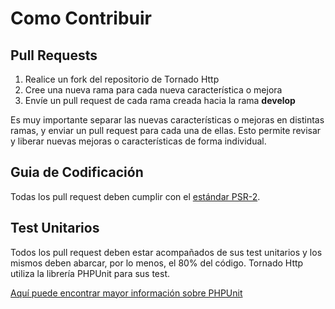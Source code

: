 # Como Contribuir

## Pull Requests

1. Realice un fork del repositorio de Tornado Http
2. Cree una nueva rama para cada nueva característica o mejora
3. Envíe un pull request de cada rama creada hacia la rama **develop**

Es muy importante separar las nuevas características o mejoras en distintas ramas, y  enviar un pull request para cada 
una de ellas. Esto permite revisar y liberar nuevas mejoras o características de forma individual.

## Guia de Codificación

Todas los pull request deben cumplir con el
[estándar PSR-2](https://github.com/php-fig/fig-standards/blob/master/accepted/PSR-2-coding-style-guide.md).

## Test Unitarios

Todos los pull request deben estar acompañados de sus test unitarios y los mismos deben abarcar, por lo menos, el 80%
del código. Tornado Http utiliza la librería PHPUnit para sus test.

[Aquí puede encontrar mayor información sobre PHPUnit](https://github.com/sebastianbergmann/phpunit/)
